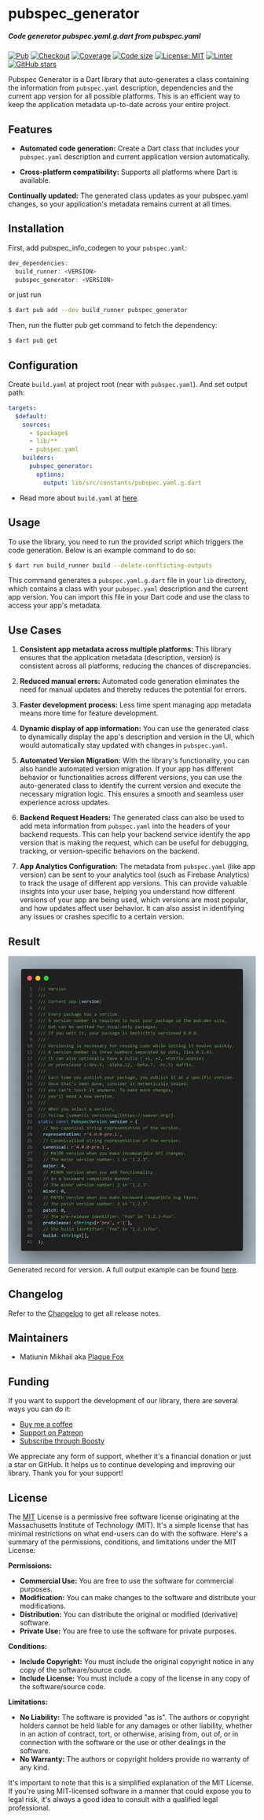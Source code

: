# pubspec_generator

##### Code generator pubspec.yaml.g.dart from pubspec.yaml

[![Pub](https://img.shields.io/pub/v/pubspec_generator.svg)](https://pub.dev/packages/pubspec_generator)
[![Checkout](https://github.com/PlugFox/pubspec_generator/actions/workflows/checkout.yml/badge.svg)](https://github.com/PlugFox/pubspec_generator/actions/workflows/checkout.yml)
[![Coverage](https://codecov.io/gh/PlugFox/pubspec_generator/branch/master/graph/badge.svg)](https://codecov.io/gh/PlugFox/pubspec_generator)
[![Code size](https://img.shields.io/github/languages/code-size/plugfox/pubspec_generator?logo=github&logoColor=white)](https://github.com/plugfox/pubspec_generator)
[![License: MIT](https://img.shields.io/badge/license-MIT-purple.svg)](https://opensource.org/licenses/MIT)
[![Linter](https://img.shields.io/badge/style-linter-40c4ff.svg)](https://pub.dev/packages/linter)
[![GitHub stars](https://img.shields.io/github/stars/plugfox/pubspec_generator?style=social)](https://github.com/plugfox/pubspec_generator/)

Pubspec Generator is a Dart library that auto-generates a class containing the information from `pubspec.yaml` description, dependencies and the current app version for all possible platforms. This is an efficient way to keep the application metadata up-to-date across your entire project.

## Features

- **Automated code generation:** Create a Dart class that includes your `pubspec.yaml` description and current application version automatically.

- **Cross-platform compatibility:** Supports all platforms where Dart is available.

**Continually updated:** The generated class updates as your pubspec.yaml changes, so your application's metadata remains current at all times.

## Installation

First, add pubspec_info_codegen to your `pubspec.yaml`:

```dart
dev_dependencies:
  build_runner: <VERSION>
  pubspec_generator: <VERSION>
```

or just run

```bash
$ dart pub add --dev build_runner pubspec_generator
```

Then, run the flutter pub get command to fetch the dependency:

```bash
$ dart pub get
```

## Configuration

Create `build.yaml` at project root (near with `pubspec.yaml`).
And set output path:

```yaml
targets:
  $default:
    sources:
      - $package$
      - lib/**
      - pubspec.yaml
    builders:
      pubspec_generator:
        options:
          output: lib/src/constants/pubspec.yaml.g.dart
```

- Read more about `build.yaml` at [here](https://pub.dev/packages/build_config).

## Usage

To use the library, you need to run the provided script which triggers the code generation. Below is an example command to do so:

```bash
$ dart run build_runner build --delete-conflicting-outputs
```

This command generates a `pubspec.yaml.g.dart` file in your `lib` directory, which contains a class with your `pubspec.yaml` description and the current app version. You can import this file in your Dart code and use the class to access your app's metadata.

## Use Cases

1. **Consistent app metadata across multiple platforms:** This library ensures that the application metadata (description, version) is consistent across all platforms, reducing the chances of discrepancies.

2. **Reduced manual errors:** Automated code generation eliminates the need for manual updates and thereby reduces the potential for errors.

3. **Faster development process:** Less time spent managing app metadata means more time for feature development.

4. **Dynamic display of app information:** You can use the generated class to dynamically display the app's description and version in the UI, which would automatically stay updated with changes in `pubspec.yaml`.

5. **Automated Version Migration:** With the library's functionality, you can also handle automated version migration. If your app has different behavior or functionalities across different versions, you can use the auto-generated class to identify the current version and execute the necessary migration logic. This ensures a smooth and seamless user experience across updates.

6. **Backend Request Headers:** The generated class can also be used to add meta information from `pubspec.yaml` into the headers of your backend requests. This can help your backend service identify the app version that is making the request, which can be useful for debugging, tracking, or version-specific behaviors on the backend.

7. **App Analytics Configuration:** The metadata from `pubspec.yaml` (like app version) can be sent to your analytics tool (such as Firebase Analytics) to track the usage of different app versions. This can provide valuable insights into your user base, helping you understand how different versions of your app are being used, which versions are most popular, and how updates affect user behavior. It can also assist in identifying any issues or crashes specific to a certain version.

## Result

![](version.png)
Generated record for version. A full output example can be found [here](https://pub.dev/packages/pubspec_generator/example).

## Changelog

Refer to the [Changelog](https://github.com/plugfox/pubspec_generator/blob/master/CHANGELOG.md) to get all release notes.

## Maintainers

- Matiunin Mikhail aka [Plague Fox](https://plugfox.dev)

## Funding

If you want to support the development of our library, there are several ways you can do it:

- [Buy me a coffee](https://www.buymeacoffee.com/plugfox)
- [Support on Patreon](https://www.patreon.com/plugfox)
- [Subscribe through Boosty](https://boosty.to/plugfox)

We appreciate any form of support, whether it's a financial donation or just a star on GitHub. It helps us to continue developing and improving our library. Thank you for your support!

## License

The [MIT](https://github.com/plugfox/pubspec_generator/blob/master/LICENSE) License is a permissive free software license originating at the Massachusetts Institute of Technology (MIT). It's a simple license that has minimal restrictions on what end-users can do with the software. Here's a summary of the permissions, conditions, and limitations under the MIT License:

**Permissions:**

- **Commercial Use:** You are free to use the software for commercial purposes.
- **Modification:** You can make changes to the software and distribute your modifications.
- **Distribution:** You can distribute the original or modified (derivative) software.
- **Private Use:** You are free to use the software for private purposes.

**Conditions:**

- **Include Copyright:** You must include the original copyright notice in any copy of the software/source code.
- **Include License:** You must include a copy of the license in any copy of the software/source code.

**Limitations:**

- **No Liability:** The software is provided "as is". The authors or copyright holders cannot be held liable for any damages or other liability, whether in an action of contract, tort, or otherwise, arising from, out of, or in connection with the software or the use or other dealings in the software.
- **No Warranty:** The authors or copyright holders provide no warranty of any kind.

It's important to note that this is a simplified explanation of the MIT License. If you're using MIT-licensed software in a manner that could expose you to legal risk, it's always a good idea to consult with a qualified legal professional.
